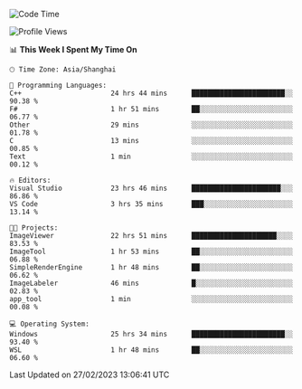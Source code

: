 <!--START_SECTION:waka-->
![Code Time](http://img.shields.io/badge/Code%20Time-702%20hrs%2022%20mins-blue)

![Profile Views](http://img.shields.io/badge/Profile%20Views-1-blue)

📊 **This Week I Spent My Time On** 

```text
🕑︎ Time Zone: Asia/Shanghai

💬 Programming Languages: 
C++                      24 hrs 44 mins      ███████████████████████░░   90.38 % 
F#                       1 hr 51 mins        ██░░░░░░░░░░░░░░░░░░░░░░░   06.77 % 
Other                    29 mins             ░░░░░░░░░░░░░░░░░░░░░░░░░   01.78 % 
C                        13 mins             ░░░░░░░░░░░░░░░░░░░░░░░░░   00.85 % 
Text                     1 min               ░░░░░░░░░░░░░░░░░░░░░░░░░   00.12 % 

🔥 Editors: 
Visual Studio            23 hrs 46 mins      ██████████████████████░░░   86.86 % 
VS Code                  3 hrs 35 mins       ███░░░░░░░░░░░░░░░░░░░░░░   13.14 % 

🐱‍💻 Projects: 
ImageViewer              22 hrs 51 mins      █████████████████████░░░░   83.53 % 
ImageTool                1 hr 53 mins        ██░░░░░░░░░░░░░░░░░░░░░░░   06.88 % 
SimpleRenderEngine       1 hr 48 mins        ██░░░░░░░░░░░░░░░░░░░░░░░   06.62 % 
ImageLabeler             46 mins             █░░░░░░░░░░░░░░░░░░░░░░░░   02.83 % 
app_tool                 1 min               ░░░░░░░░░░░░░░░░░░░░░░░░░   00.08 % 

💻 Operating System: 
Windows                  25 hrs 34 mins      ███████████████████████░░   93.40 % 
WSL                      1 hr 48 mins        ██░░░░░░░░░░░░░░░░░░░░░░░   06.60 % 
```


 Last Updated on 27/02/2023 13:06:41 UTC
<!--END_SECTION:waka-->
